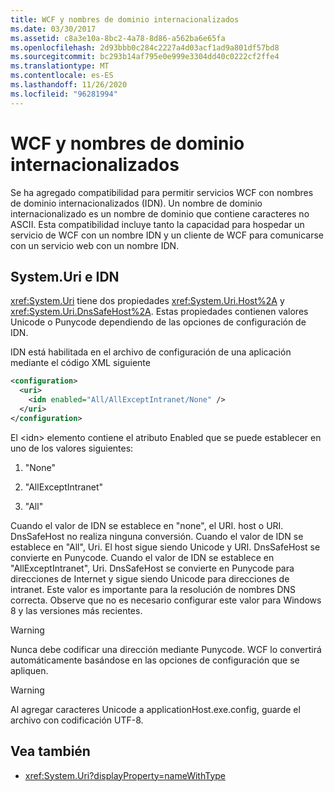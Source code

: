 ```yaml
---
title: WCF y nombres de dominio internacionalizados
ms.date: 03/30/2017
ms.assetid: c8a3e10a-8bc2-4a78-8d86-a562ba6e65fa
ms.openlocfilehash: 2d93bbb0c284c2227a4d03acf1ad9a801df57bd8
ms.sourcegitcommit: bc293b14af795e0e999e3304dd40c0222cf2ffe4
ms.translationtype: MT
ms.contentlocale: es-ES
ms.lasthandoff: 11/26/2020
ms.locfileid: "96281994"
---
```

# <a name="wcf-and-internationalized-domain-names"></a>WCF y nombres de dominio internacionalizados

Se ha agregado compatibilidad para permitir servicios WCF con nombres de dominio internacionalizados (IDN). Un nombre de dominio internacionalizado es un nombre de dominio que contiene caracteres no ASCII. Esta compatibilidad incluye tanto la capacidad para hospedar un servicio de WCF con un nombre IDN y un cliente de WCF para comunicarse con un servicio web con un nombre IDN.  
  
## <a name="systemuri-and-idn"></a>System.Uri e IDN  

 <xref:System.Uri> tiene dos propiedades <xref:System.Uri.Host%2A> y <xref:System.Uri.DnsSafeHost%2A>. Estas propiedades contienen valores Unicode o Punycode dependiendo de las opciones de configuración de IDN.  
  
 IDN está habilitada en el archivo de configuración de una aplicación mediante el código XML siguiente  
  
```xml  
<configuration>  
  <uri>  
    <idn enabled="All/AllExceptIntranet/None" />  
  </uri>  
</configuration>  
```  
  
 El \<idn> elemento contiene el atributo Enabled que se puede establecer en uno de los valores siguientes:  
  
1. "None"  
  
2. "AllExceptIntranet"  
  
3. "All"  
  
 Cuando el valor de IDN se establece en "none", el URI. host o URI. DnsSafeHost no realiza ninguna conversión. Cuando el valor de IDN se establece en "All", Uri. El host sigue siendo Unicode y URI. DnsSafeHost se convierte en Punycode. Cuando el valor de IDN se establece en "AllExceptIntranet", Uri. DnsSafeHost se convierte en Punycode para direcciones de Internet y sigue siendo Unicode para direcciones de intranet. Este valor es importante para la resolución de nombres DNS correcta. Observe que no es necesario configurar este valor para Windows 8 y las versiones más recientes.  
  
> [!WARNING]
> Nunca debe codificar una dirección mediante Punycode. WCF lo convertirá automáticamente basándose en las opciones de configuración que se apliquen.  
  
> [!WARNING]
> Al agregar caracteres Unicode a applicationHost.exe.config, guarde el archivo con codificación UTF-8.  
  
## <a name="see-also"></a>Vea también

- <xref:System.Uri?displayProperty=nameWithType>
